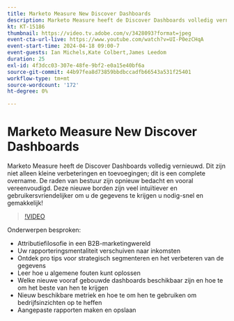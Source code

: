 ```yaml
---
title: Marketo Measure New Discover Dashboards
description: Marketo Measure heeft de Discover Dashboards volledig vernieuwd. Dit zijn niet alleen kleine verbeteringen en toevoegingen; dit is een complete overname. De raden van bestuur zijn opnieuw bedacht en vooral vereenvoudigd. Deze nieuwe borden zijn veel intuïtiever en gebruikersvriendelijker om u de gegevens te krijgen u nodig-snel en gemakkelijk hebt!
kt: KT-15186
thumbnail: https://video.tv.adobe.com/v/3428093?format=jpeg
event-cta-url-live: https://www.youtube.com/watch?v=UI-P0ezCHqA
event-start-time: 2024-04-18 09:00-7
event-guests: Ian Michels,Kate Colbert,James Leedom
duration: 25
exl-id: 4f3dcc03-307e-48fe-9bf2-e0a15e40bf6a
source-git-commit: 44b97fea8d73859bbdbccadfb66543a531f25401
workflow-type: tm+mt
source-wordcount: '172'
ht-degree: 0%

---
```


# Marketo Measure New Discover Dashboards

Marketo Measure heeft de Discover Dashboards volledig vernieuwd. Dit zijn niet alleen kleine verbeteringen en toevoegingen; dit is een complete overname. De raden van bestuur zijn opnieuw bedacht en vooral vereenvoudigd. Deze nieuwe borden zijn veel intuïtiever en gebruikersvriendelijker om u de gegevens te krijgen u nodig-snel en gemakkelijk!

>[!VIDEO](https://video.tv.adobe.com/v/3428093/?quality=12&learn=on)

Onderwerpen besproken:

* Attributiefilosofie in een B2B-marketingwereld
* Uw rapporteringsmentaliteit verschuiven naar inkomsten
* Ontdek pro tips voor strategisch segmenteren en het verbeteren van de gegevens
* Leer hoe u algemene fouten kunt oplossen
* Welke nieuwe vooraf gebouwde dashboards beschikbaar zijn en hoe te om het beste van hen te krijgen
* Nieuw beschikbare metriek en hoe te om hen te gebruiken om bedrijfsinzichten op te heffen
* Aangepaste rapporten maken en opslaan
